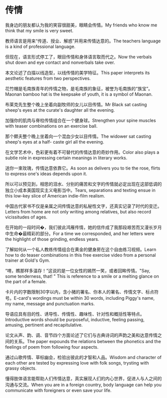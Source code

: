 # 传情

<p><span class="chinese">我身边的朋友都认为我的笑容很甜美，眼睛会传情。</span><span class="english">My friends who know me think that my smile is very sweet.</span></p>

<p><span class="chinese">教师语言是用来“传道、授业、解惑”并用来传情达意的。</span><span class="english">The teachers language is a kind of professional language.</span></p>

<p><span class="chinese">但现在，语言形式停工了，眼目传情和身体语言取而代之。</span><span class="english">Now the verbals shut down and eye contact and nonverbals take over.</span></p>

<p><span class="chinese">本文论述了白描以线造型，以线传情的美学特征。</span><span class="english">This paper interprets its aesthetic features from two perspectives.</span></p>

<p><span class="chinese">花竹帽是毛南族青年的传情之物，是毛南族的象征，被誉为毛南族的“族宝”。</span><span class="english">Maonan bamboo hat is the keepsake of youth, it is a symbol of Maonan.</span></p>

<p><span class="chinese">布莱克先生整个晚上坐着向副牧师的女儿以目传情。</span><span class="english">Mr Black sat casting sheep's eyes at the curate's daughter all the evening.</span></p>

<p><span class="chinese">加强你的肌肉与脊柱传情组合在一个健身球。</span><span class="english">Strengthen your spine muscles with teaser combinations on an exercise ball.</span></p>

<p><span class="chinese">那个鳏夫整个晚上坐着向一个混血少女以目传情。</span><span class="english">The widower sat casting sheep's eyes at a half- caste girl all the evening.</span></p>

<p><span class="chinese">在文学艺术中，色彩更有着不可替代的传情达意的奇妙作用。</span><span class="english">Color also plays a subtle role in expressing certain meanings in literary works.</span></p>

<p><span class="chinese">送你一束玫瑰，传情达意依靠它。</span><span class="english">As soon as delivers you to tie the rose, flirts to express one's ideas depends upon it.</span></p>

<p><span class="chinese">所以可以预见到，相思的泪水、分别的痛苦和文字的传情就必定出现在这部低调的独立小成本美国现实主义电影当中。</span><span class="english">Tears, separations and texting ensue in this low-key slice of American indie-film realism.</span></p>

<p><span class="chinese">中国古代家书不仅是亲属之间传情达意的私秘性文字，还真实记录了时代的变迁。</span><span class="english">Letters from home are not only writing among relatives, but also record vicissitudes of ages.</span></p>

<p><span class="chinese">在开始的一段时间�，我们彼此鸿雁传情，她的信件成了我那段艰苦而又漫长岁月中生命�最精彩的部分。</span><span class="english">For a time we corresponded, and her letters were the highlight of those grinding, endless years.</span></p>

<p><span class="chinese">了解如何从一个私人教练传情组合在黄金的健身房在这个自由练习视频。</span><span class="english">Learn how to do teaser combinations in this free exercise video from a personal trainer at Gold's Gym.</span></p>

<p><span class="chinese">“唷，瞧那样多温存！”这说的是一位女性的嫣然一笑，或者回眸传情。</span><span class="english">"Say, some tenderness, that! " This is reference to a smile or a melting glance on the part of a female.</span></p>

<p><span class="chinese">卡片内的字数限制30字以内，含小猪的署名、你本人的署名、传情文字、标点符号。</span><span class="english">E-card's wordings must be within 30 words, including Piggy's name, my name, message and punctuation marks.</span></p>

<p><span class="chinese">导语应具有目的性、诱导性、传情性、趣味性、针对性和概括性等特点。</span><span class="english">Introductive words should be purposeful, inductive, feeling passing, amusing, pertinent and recapitulative.</span></p>

<p><span class="chinese">论文从声、韵、调、音节四个方面论述了它们与古典诗词的声韵之美和达意传情之间的关系。</span><span class="english">The paper expounds the relations between the phonetics and the feelings of poem from following four aspects.</span></p>

<p><span class="chinese">通过山歌传情、草标幽会，检验出彼此的才智和人品。</span><span class="english">Wisdom and character of each other are tested by expressing love with folk songs, trysting with grassy objects.</span></p>

<p><span class="chinese">懂得肢体语言能帮助人们传情达意，真实展现人们的内心世界，促进人与人之间的沟通与交流。</span><span class="english">When you are in a foreign country, body language can help you communicate with foreigners or even save your life.</span></p>

